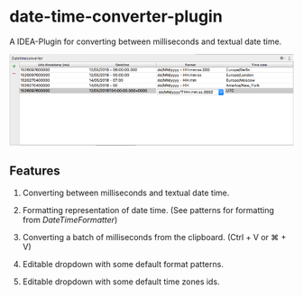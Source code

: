# date-time-converter-plugin

A IDEA-Plugin for converting between milliseconds and textual date time.

![Screenshot](screenshot.png)

## Features

1. Converting between milliseconds and textual date time.

2. Formatting representation of date time. (See patterns for formatting from _DateTimeFormatter_)

3. Converting a batch of milliseconds from the clipboard. (Ctrl + V or &#8984; + V)

4. Editable dropdown with some default format patterns.

5. Editable dropdown with some default time zones ids.
